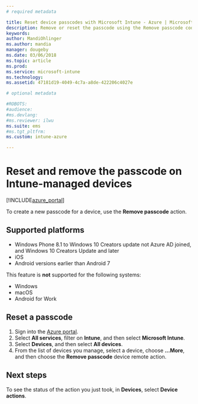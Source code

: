 ```yaml
---
# required metadata

title: Reset device passcodes with Microsoft Intune - Azure | Microsoft Docs
description: Remove or reset the passcode using the Remove passcode code action on devices you manage or monitor with Intune.
keywords:
author: MandiOhlinger
ms.author: mandia
manager: dougeby
ms.date: 03/06/2018
ms.topic: article
ms.prod:
ms.service: microsoft-intune
ms.technology:
ms.assetid: 47181d19-4049-4c7a-a8de-422206c4027e

# optional metadata

#ROBOTS:
#audience:
#ms.devlang:
#ms.reviewer: ilwu
ms.suite: ems
#ms.tgt_pltfrm:
ms.custom: intune-azure

---
```


# Reset and remove the passcode on Intune-managed devices


[!INCLUDE[azure_portal](./includes/azure_portal.md)]

To create a new passcode for a device, use the **Remove passcode** action.

## Supported platforms

- Windows Phone 8.1 to Windows 10 Creators update not Azure AD joined, and Windows 10 Creators Update and later
- iOS
- Android versions earlier than Android 7

This feature is **not** supported for the following systems:

- Windows
- macOS
- Android for Work

## Reset a passcode

1. Sign into the [Azure portal](https://portal.azure.com).
2. Select **All services**, filter on **Intune**, and then select **Microsoft Intune**.
3. Select **Devices**, and then select **All devices**.
4. From the list of devices you manage, select a device, choose **...More**, and then choose the **Remove passcode** device remote action.

## Next steps

To see the status of the action you just took, in **Devices**, select **Device actions**.